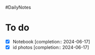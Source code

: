 #DailyNotes
# To do

- [x] Notebook  [completion:: 2024-06-17]
- [x] id photos  [completion:: 2024-06-17]